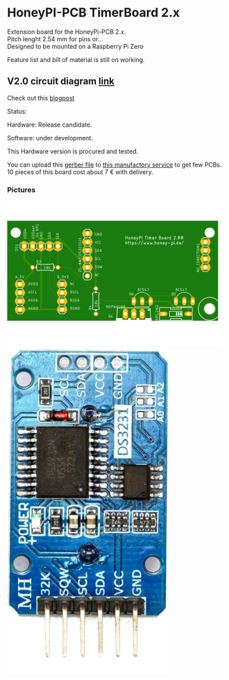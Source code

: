 # HoneyPI-PCB TimerBoard 2.x

Extension board for the HoneyPi-PCB 2.x.  
Pitch lenght 2.54 mm for pins or...  
Designed to be mounted on a Raspberry Pi Zero

Feature list and bill of material is still on working.   

## V2.0 circuit diagram [link](./HoneyPI_Platine_TimerBoard_2.0.pdf)
Check out this [blogpost](https://www.honey-pi.de/)


Status: 

  Hardware: Release candidate.
  
  Software: under development.  
  
This Hardware version is procured and tested.  

You can upload this [gerber file](./HoneyPI_Platine_TimerBoard_2.00a_2020-12-19.zip) to [this manufactory service](https://jlcpcb.com/quote) to get few PCBs. 10 pieces of this board cost about 7 € with delivery. 

### Pictures
![Board render picture](./Pictures/HoneyPI_Platine_TimerBoard_2.x.png)
![Supported RTC Module](./Pictures/DS3231.png)

